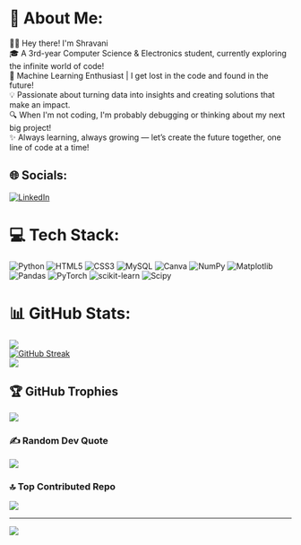 # 💫 About Me:
👩‍💻 Hey there! I'm Shravani<br>🎓 A 3rd-year Computer Science & Electronics student, currently exploring the infinite world of code!<br>🤖 Machine Learning Enthusiast | I get lost in the code and found in the future!<br>💡 Passionate about turning data into insights and creating solutions that make an impact.<br>🔍 When I'm not coding, I'm probably debugging or thinking about my next big project!<br>✨ Always learning, always growing — let’s create the future together, one line of code at a time!


## 🌐 Socials:
[![LinkedIn](https://img.shields.io/badge/LinkedIn-%230077B5.svg?logo=linkedin&logoColor=white)](www.linkedin.com/in/shravani-more-511430247) 

# 💻 Tech Stack:
![Python](https://img.shields.io/badge/python-3670A0?style=flat&logo=python&logoColor=ffdd54) ![HTML5](https://img.shields.io/badge/html5-%23E34F26.svg?style=flat&logo=html5&logoColor=white) ![CSS3](https://img.shields.io/badge/css3-%231572B6.svg?style=flat&logo=css3&logoColor=white) ![MySQL](https://img.shields.io/badge/mysql-4479A1.svg?style=flat&logo=mysql&logoColor=white) ![Canva](https://img.shields.io/badge/Canva-%2300C4CC.svg?style=flat&logo=Canva&logoColor=white) ![NumPy](https://img.shields.io/badge/numpy-%23013243.svg?style=flat&logo=numpy&logoColor=white) ![Matplotlib](https://img.shields.io/badge/Matplotlib-%23ffffff.svg?style=flat&logo=Matplotlib&logoColor=black) ![Pandas](https://img.shields.io/badge/pandas-%23150458.svg?style=flat&logo=pandas&logoColor=white) ![PyTorch](https://img.shields.io/badge/PyTorch-%23EE4C2C.svg?style=flat&logo=PyTorch&logoColor=white) ![scikit-learn](https://img.shields.io/badge/scikit--learn-%23F7931E.svg?style=flat&logo=scikit-learn&logoColor=white) ![Scipy](https://img.shields.io/badge/SciPy-%230C55A5.svg?style=flat&logo=scipy&logoColor=%white)
# 📊 GitHub Stats:
![](https://github-readme-stats.vercel.app/api?username=Shravani-1325&theme=radical&hide_border=false&include_all_commits=true&count_private=true)<br/>
[![GitHub Streak](https://github-readme-streak-stats.herokuapp.com?user=Shravani-1325&theme=tokyonight-duo)](https://git.io/streak-stats)</br>
![](https://github-readme-stats.vercel.app/api/top-langs/?username=Shravani-1325&theme=radical&hide_border=false&include_all_commits=true&count_private=true&layout=compact)

## 🏆 GitHub Trophies
![](https://github-profile-trophy.vercel.app/?username=Shravani-1325&theme=radical&no-frame=false&no-bg=false&margin-w=4)

### ✍️ Random Dev Quote
![](https://quotes-github-readme.vercel.app/api?type=horizontal&theme=tokyonight)

### 🔝 Top Contributed Repo
![](https://github-contributor-stats.vercel.app/api?username=Shravani-1325&limit=5&theme=radical&combine_all_yearly_contributions=true)

---
[![](https://visitcount.itsvg.in/api?id=Shravani-1325&icon=6&color=10)](https://visitcount.itsvg.in)

<!-- Proudly created with GPRM ( https://gprm.itsvg.in ) -->
